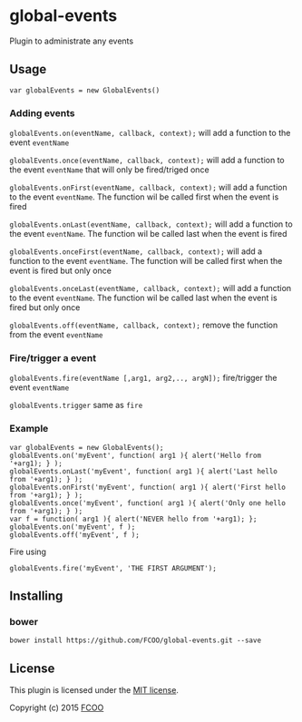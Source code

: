 # global-events
Plugin to administrate any events

## Usage
```var globalEvents = new GlobalEvents()```

### Adding events
```globalEvents.on(eventName, callback, context);``` will add a function to the event ```eventName```

```globalEvents.once(eventName, callback, context);``` will add a function to the event ```eventName``` that will only be fired/triged once

```globalEvents.onFirst(eventName, callback, context);``` will add a function to the event ```eventName```. The function wil be called first when the event is fired

```globalEvents.onLast(eventName, callback, context);``` will add a function to the event ```eventName```. The function wil be called last when the event is fired

```globalEvents.onceFirst(eventName, callback, context);``` will add a function to the event ```eventName```. The function will be called first when the event is fired but only once

```globalEvents.onceLast(eventName, callback, context);``` will add a function to the event ```eventName```. The function wil be called last when the event is fired but only once

```globalEvents.off(eventName, callback, context);``` remove the function from the event ```eventName```


### Fire/trigger a event

```globalEvents.fire(eventName [,arg1, arg2,.., argN]);``` fire/trigger the event ```eventName```

```globalEvents.trigger``` same as ```fire```


###  Example
```
var globalEvents = new GlobalEvents();
globalEvents.on('myEvent', function( arg1 ){ alert('Hello from '+arg1); } );
globalEvents.onLast('myEvent', function( arg1 ){ alert('Last hello from '+arg1); } );
globalEvents.onFirst('myEvent', function( arg1 ){ alert('First hello from '+arg1); } );
globalEvents.once('myEvent', function( arg1 ){ alert('Only one hello from '+arg1); } );
var f = function( arg1 ){ alert('NEVER hello from '+arg1); };
globalEvents.on('myEvent', f );
globalEvents.off('myEvent', f );
```
Fire using
```
globalEvents.fire('myEvent', 'THE FIRST ARGUMENT');

```


## Installing
### bower
`bower install https://github.com/FCOO/global-events.git --save`



## License
This plugin is licensed under the [MIT license](https://github.com/FCOO/global-events/LICENSE).

Copyright (c) 2015 [FCOO](https://github.com/FCOO)
